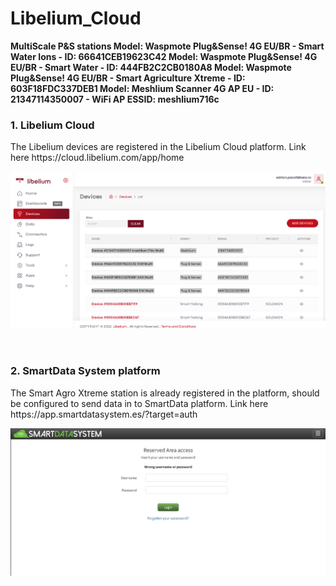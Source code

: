 # Libelium_Cloud
<b>
MultiScale P&S stations
Model: Waspmote Plug&Sense! 4G EU/BR - Smart Water Ions - ID: 66641CEB19623C42
Model: Waspmote Plug&Sense! 4G EU/BR - Smart Water - ID: 444FB2C2CB0180A8 
Model: Waspmote Plug&Sense! 4G EU/BR - Smart Agriculture Xtreme - ID: 603F18FDC337DEB1
Model: Meshlium Scanner 4G AP EU - ID: 21347114350007 - WiFi AP ESSID: meshlium716c  
</b>

<h3>1. Libelium Cloud</h3>
The Libelium devices are registered in the Libelium Cloud platform.
Link here https://cloud.libelium.com/app/home

<p align = "center"><img src = "./images/LibeliumCloud.png"></p>
<br>

<h3>2. SmartData System platform</h3>
The Smart Agro Xtreme station is already registered in the platform, should be configured to send data in to SmartData platform. 
Link here https://app.smartdatasystem.es/?target=auth 

<p align = "center"><img src = "./images/SmartDataSystem.png"></p>
<br>



